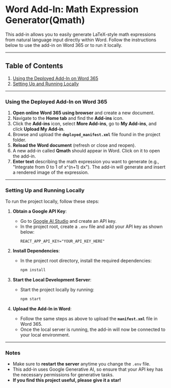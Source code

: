 # Word Add-In: Math Expression Generator(Qmath)

This add-in allows you to easily generate LaTeX-style math expressions from natural language input directly within Word. Follow the instructions below to use the add-in on Word 365 or to run it locally.

---

## Table of Contents

1. [Using the Deployed Add-In on Word 365](#using-the-deployed-add-in-on-word-365)
2. [Setting Up and Running Locally](#setting-up-and-running-locally)

---

### Using the Deployed Add-In on Word 365

1. **Open online Word 365 using browser** and create a new document.
2. Navigate to the **Home tab** and find the **Add-ins** icon.
3. Click the **Add-ins** icon, select **More Add-ins**, go to **My Add-ins**, and click **Upload My Add-in**.
4. Browse and upload the **`deployed_manifest.xml`** file found in the project folder.
5. **Reload the Word document** (refresh or close and reopen).
6. A new add-in called **Qmath** should appear in Word. Click on it to open the add-in.
7. **Enter text** describing the math expression you want to generate (e.g., "Integrate from 0 to 1 of x^(n+1) dx"). The add-in will generate and insert a rendered image of the expression.

---

### Setting Up and Running Locally

To run the project locally, follow these steps:

1. **Obtain a Google API Key**:

   - Go to [Google AI Studio](https://ai.google.com/studio) and create an API key.
   - In the project root, create a `.env` file and add your API key as shown below:
     ```plaintext
     REACT_APP_API_KEY="YOUR_API_KEY_HERE"
     ```

2. **Install Dependencies**:

   - In the project root directory, install the required dependencies:
     ```bash
     npm install
     ```

3. **Start the Local Development Server**:

   - Start the project locally by running:
     ```bash
     npm start
     ```

4. **Upload the Add-In in Word**:
   - Follow the same steps as above to upload the **`manifest.xml`** file in Word 365.
   - Once the local server is running, the add-in will now be connected to your local environment.

---

### Notes

- Make sure to **restart the server** anytime you change the `.env` file.
- This add-in uses Google Generative AI, so ensure that your API key has the necessary permissions for generative tasks.
- **If you find this project useful, please give it a star!**
